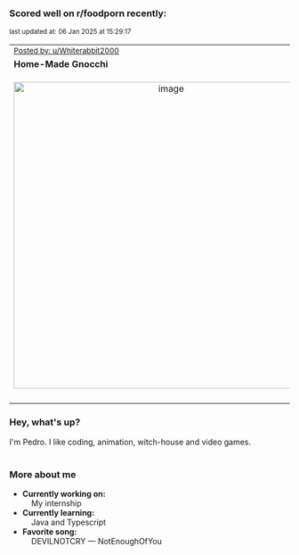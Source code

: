### Scored well on r/foodporn recently:

<p align="left"><sub>last updated at: 06 Jan 2025 at 15:29:17</sub></p>

|   |
| --- |
| <sub>[Posted by: u/Whiterabbit2000][source]</sub> |
| **Home-Made Gnocchi** | 
|<p align="center"> <img alt="image" src="https://i.redd.it/hmw6zx26j0be1.jpeg" width="550" /> </p>|
|   |

### Hey, what's up?

I'm Pedro. I like coding, animation, witch-house and video games.<br><br>

### More about me
- **Currently working on:**  
&nbsp;&nbsp;&nbsp;&nbsp;My internship
- **Currently learning:**  
&nbsp;&nbsp;&nbsp;&nbsp;Java and Typescript
- **Favorite song:**  
&nbsp;&nbsp;&nbsp;&nbsp;DEVILNOTCRY — NotEnoughOfYou<br><br>

  



  
  
  
[linkedin]: https://linkedin.com/in/pedro-h-r-gomes-8a487b14a/
[gmail]: mailto:pilique11@gmail.com
[source]: https://reddit.com/r/FoodPorn/comments/1htjjza/homemade_gnocchi/
[redditAPI]: https://www.reddit.com/dev/api/